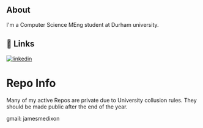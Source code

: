 

## About 
I'm a Computer Science MEng student at Durham university.


## 🔗 Links
[![linkedin](https://img.shields.io/badge/linkedin-0A66C2?style=for-the-badge&logo=linkedin&logoColor=white)](https://www.linkedin.com/in/james-dixon-)


# Repo Info

Many of my active Repos are private due to University collusion rules.
They should be made public after the end of the year.

gmail: jamesmedixon

